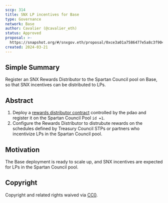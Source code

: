 ```yaml
---
sccp: 314
title: SNX LP incentives for Base
type: Governance
network: Base
author: Cavalier (@cavalier_eth)
status: Approved
proposal: >-
  https://snapshot.org/#/snxgov.eth/proposal/0xce3a01a7586477e5a8c3f904ed3db289d4c5f8554890ff36dffd5748ac0977b8
created: 2024-03-21
---
```


<!--You can leave these HTML comments in your merged SCCP and delete the visible duplicate text guides, they will not appear and may be helpful to refer to if you edit it again. This is the suggested template for new SCCPs. Note that an SCCP number will be assigned by an editor. When opening a pull request to submit your SCCP, please use an abbreviated title in the filename, `sccp-draft_title_abbrev.md`. The title should be 44 characters or less.-->

## Simple Summary

<!--"If you can't explain it simply, you don't understand it well enough." Provide a simplified and layman-accessible explanation of the SCCP.-->

Register an SNX Rewards Distributor to the Spartan Council pool on Base, so that SNX incentives can be distributed to LPs.

## Abstract

<!--A short (~200 word) description of the variable change proposed.-->
1. Deploy a [rewards distributor contract](https://github.com/Synthetixio/rewards-distributors) controlled by the pdao and register it on the Spartan Council Pool `id =1`.
2. Configure the Rewards Distributor to distrubute rewards on the schedules defined by Treasury Council STPs or partners who incentivize LPs in the Spartan Council pool.

## Motivation

<!--The motivation is critical for SCCPs that want to update variables within Synthetix. It should clearly explain why the existing variable is not incentive aligned. SCCP submissions without sufficient motivation may be rejected outright.-->
The Base deployment is ready to scale up, and SNX incentives are expected for LPs in the Spartan Council pool.

## Copyright

Copyright and related rights waived via [CC0](https://creativecommons.org/publicdomain/zero/1.0/).